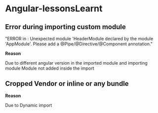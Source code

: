 # Angular-lessonsLearnt

## Error during importing custom module

"ERROR in : Unexpected module 'HeaderModule declared by the module 'AppModule'. Please add a @Pipe/@Directive/@Component annotation."

<strong> Reason </strong> 

Due to different angular version in the imported module and importing module
Module not added inside the import

## Cropped Vendor or inline or any bundle

<strong> Reason </strong> 

Due to Dynamic import

